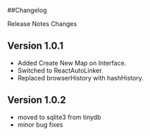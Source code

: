 ##Changelog

Release Notes Changes

## Version 1.0.1

* Added Create New Map on Interface.
* Switched to ReactAutoLinker.
* Replaced browserHistory with hashHistory.

## Version 1.0.2
* moved to sqlite3 from tinydb
* minor bug fixes
